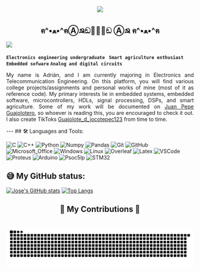 <div align="center">

<h1 align="center">
    <img src="https://readme-typing-svg.herokuapp.com/?font=Righteous&size=35&center=true&vCenter=true&width=500&height=70&duration=4000&lines=La+guajolota;" />
</h1>

## ฅ^•ﻌ•^ฅⒶ☭ඞ🐛🧉🐛ඞ Ⓐ☭ ฅ^•ﻌ•^ฅ
</div>

![](https://komarev.com/ghpvc/?username=yLa-guajolota&style=flat-square)

**`Electronics engineering undergraduate `** **`Smart agriculture enthusiast`** **`Embedded sofware`** **`Analog and digital circuits`**  

<div style="text-align: justify">

My name is Adrián, and I am currently majoring in Electronics and Telecommunication Engineering. On this platform, you will find various college projects/assignments and personal works of mine (most of it as reference code). My primary interests lie in embedded systems, embedded software, microcontrollers, HDLs, signal processing, DSPs, and smart agriculture. Some of my work will be documented on [Juan Pepe Guajolotero](https://www.youtube.com/@JuanPepeGuajolotero), so whoever is reading this, you are encouraged to check it out. I also create TikToks [Guajolote_d_jocotepec123](https://www.tiktok.com/@guajolote_d_jocotepec123) from time to time.

</div>
---
## 🛠 Languages and Tools:

![C](https://img.shields.io/badge/c%20-%2300599C.svg?&style=for-the-badge&logo=c&logoColor=white)  ![C++](https://img.shields.io/badge/C%2B%2B-00599C?style=for-the-badge&logo=c%2B%2B&logoColor=white)  ![Python](http://img.shields.io/badge/-Python-3776AB?style=for-the-badge&logo=python&logoColor=ffffff) 
![Numpy](https://img.shields.io/badge/numpy%20-%23013243.svg?&style=for-the-badge&logo=numpy&logoColor=white)  ![Pandas](https://img.shields.io/badge/pandas%20-%23150458.svg?&style=for-the-badge&logo=pandas&logoColor=white)
![Git](https://img.shields.io/badge/-Git-%23F05032?style=for-the-badge&logo=git&logoColor=%23ffffff)  ![GitHub](https://img.shields.io/badge/-GitHub-181717?style=for-the-badge&logo=github) ![Microsoft_Office](https://img.shields.io/badge/Microsoft_Office-D83B01?style=for-the-badge&logo=microsoft-office&logoColor=white)
![Windows](https://img.shields.io/badge/Windows-0056D2?style=for-the-badge&logo=windows&logoColor=white)  ![Linux](http://img.shields.io/badge/-Linux-0078D6?style=for-the-badge&logo=linux&logoColor=ffffff) ![Overleaf](https://img.shields.io/badge/overleaf-%2347A141.svg?&style=for-the-badge&logo=overleaf&logoColor=white)  ![Latex](https://img.shields.io/badge/latex-%23008080.svg?&style=for-the-badge&logo=latex&logoColor=white)
![VSCode](https://img.shields.io/badge/visual%20studio%20code-%23007ACC.svg?&style=for-the-badge&logo=visual%20studio%20code&logoColor=whit)
![Proteus](https://img.shields.io/badge/Proteus-%23008082.svg?&style=for-the-badge&logo=atom&logoColor=white) ![Arduino](https://img.shields.io/badge/arduino-%2300979D.svg?&style=for-the-badge&logo=arduino&logoColor=white) ![Psoc5lp](https://img.shields.io/badge/Psoc5lp-D83B01?style=for-the-badge&logo=Psoc5lp&logoColor=red) ![STM32](https://img.shields.io/badge/stmicroelectronics-%2300979D.svg?&style=for-the-badge&logo=stm32&logoColor=white)


## 😅 My GitHub status:

[![Jose's GitHub stats](https://github-readme-stats.vercel.app/api?username=La-guajolota)](https://github.com/anuraghazra/github-readme-stats)
[![Top Langs](https://github-readme-stats.vercel.app/api/top-langs/?username=La-guajolota&layout=compact)](https://github.com/anuraghazra/github-readme-stats)

<div align="center">
  <h2>🐍 My Contributions 🐍</h2>
  <br>
  <img alt="snake eating my contributions" src="https://raw.githubusercontent.com/La-guajolota/La-guajolota/output/github-contribution-grid-snake.svg" />
  <br/><br/><br/>
</div>
